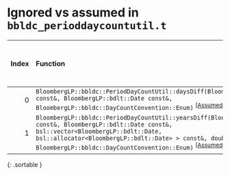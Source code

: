 # Ignored vs assumed in `bbldc_perioddaycountutil.t`

<script src="../sorttable.js"></script>

|   Index | Function                                                                                                                                                                                                                                                                                                                                                  |   Difference in number of lines |   Function size difference in bytes |   Number of lines in assumed build | Number of bytes in assumed build   |   Number of lines in ignored build | Number of bytes in ignored build   |
|--------:|:----------------------------------------------------------------------------------------------------------------------------------------------------------------------------------------------------------------------------------------------------------------------------------------------------------------------------------------------------------|--------------------------------:|------------------------------------:|-----------------------------------:|:-----------------------------------|-----------------------------------:|:-----------------------------------|
|       0 | `BloombergLP::bbldc::PeriodDayCountUtil::daysDiff(BloombergLP::bdlt::Date const&, BloombergLP::bdlt::Date const&, BloombergLP::bbldc::DayCountConvention::Enum)` <sup>\[[Assumed](0.assume.s.txt)\], \[[Ignored](0.none.s.txt)\], \[[Diff](0.diff.html)\]                                                                                                 |                              -2 |                                   0 |                                 16 | 4,214,064                          |                                 16 | 4,214,064                          |
|       1 | `BloombergLP::bbldc::PeriodDayCountUtil::yearsDiff(BloombergLP::bdlt::Date const&, BloombergLP::bdlt::Date const&, bsl::vector<BloombergLP::bdlt::Date, bsl::allocator<BloombergLP::bdlt::Date> > const&, double, BloombergLP::bbldc::DayCountConvention::Enum)` <sup>\[[Assumed](1.assume.s.txt)\], \[[Ignored](1.none.s.txt)\], \[[Diff](1.diff.html)\] |                              -3 |                                   0 |                                 16 | 4,214,096                          |                                 16 | 4,214,096                          |
{: .sortable }
